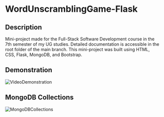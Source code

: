 # WordUnscramblingGame-Flask

## Description

Mini-project made for the Full-Stack Software Development course in the 7th semester of my UG studies. Detailed documentation is accessible in the root folder of the main branch. This mini-project was built using HTML, CSS, Flask, MongoDB, and Bootstrap.

## Demonstration

![VideoDemonstration](https://github.com/ArvindP10/WordUnscramblingGame-Flask-UG-Semester-7/assets/140001726/8f170037-5d24-4a59-b9f9-0503c22ca735)

## MongoDB Collections

![MongoDBCollections](https://github.com/ArvindP10/WordUnscramblingGame-Flask-UG-Semester-7/assets/140001726/f4615bcf-01ae-41a6-82eb-ea5476e61524)


